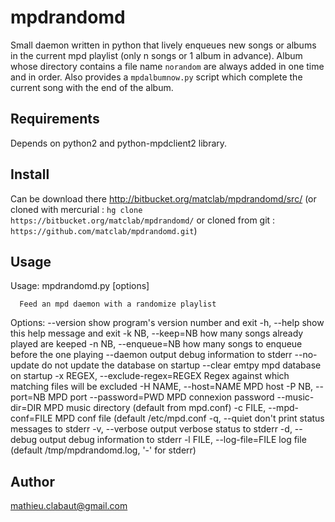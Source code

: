 # mpdrandomd #
Small daemon written in python that lively enqueues new songs or albums in the
current mpd playlist (only n songs or 1 album in advance). Album whose
directory contains a file name `norandom` are always added in one time and in
order.
Also provides a `mpdalbumnow.py` script which complete the current song
with the end of the album.

## Requirements ##

Depends on python2 and python-mpdclient2 library.

## Install ##

Can be download there http://bitbucket.org/matclab/mpdrandomd/src/ (or cloned
with mercurial : `hg clone https://bitbucket.org/matclab/mpdrandomd/` or cloned
from git : `https://github.com/matclab/mpdrandomd.git`)


## Usage ##
   Usage: mpdrandomd.py [options]

      Feed an mpd daemon with a randomize playlist

   Options:
   --version             show program's version number and exit
   -h, --help            show this help message and exit
   -k NB, --keep=NB      how many songs already played are keeped
   -n NB, --enqueue=NB   how many songs to enqueue before the one playing
   --daemon              output debug information to stderr
   --no-update           do not update the database on startup
   --clear               emtpy mpd database on startup
   -x REGEX, --exclude-regex=REGEX
                         Regex against which matching files will be excluded
   -H NAME, --host=NAME  MPD host
   -P NB, --port=NB      MPD port
   --password=PWD        MPD connexion password
   --music-dir=DIR       MPD music directory (default from mpd.conf)
   -c FILE, --mpd-conf=FILE
                         MPD conf file (default /etc/mpd.conf
   -q, --quiet           don't print status messages to stderr
   -v, --verbose         output verbose status to stderr
   -d, --debug           output debug information to stderr
   -l FILE, --log-file=FILE
                         log file (default /tmp/mpdrandomd.log, '-' for stderr)


## Author ##
mathieu.clabaut@gmail.com
